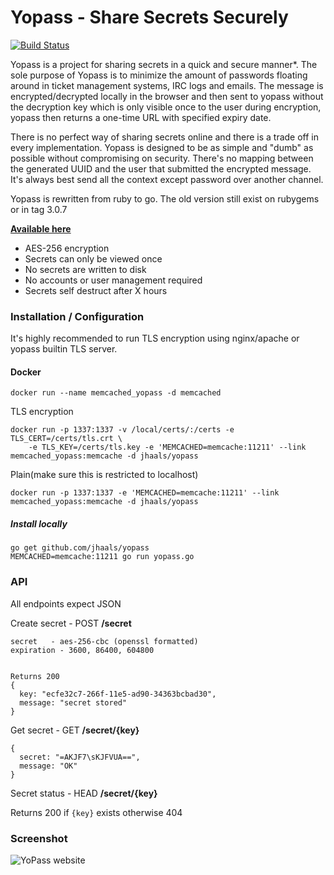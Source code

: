 # Yopass - Share Secrets Securely

[![Build Status](https://travis-ci.org/jhaals/yopass.svg)](https://travis-ci.org/jhaals/yopass)

Yopass is a project for sharing secrets in a quick and secure manner*.
The sole purpose of Yopass is to minimize the amount of passwords floating around in ticket management systems, IRC logs and emails. The message is encrypted/decrypted locally in the browser and then sent to yopass without the decryption key which is only visible once to the user during encryption, yopass then returns a one-time URL with specified expiry date.

There is no perfect way of sharing secrets online and there is a trade off in every implementation. Yopass is designed to be as simple and "dumb" as possible without compromising on security. There's no mapping between the generated UUID and the user that submitted the encrypted message. It's always best send all the context except password over another channel.

Yopass is rewritten from ruby to go. The old version still exist on rubygems or in tag 3.0.7

__[Available here](https://yopass.se)__

* AES-256 encryption
* Secrets can only be viewed once
* No secrets are written to disk
* No accounts or user management required
* Secrets self destruct after X hours

### Installation / Configuration
It's highly recommended to run TLS encryption using nginx/apache or yopass builtin TLS server.

#### Docker

    docker run --name memcached_yopass -d memcached

TLS encryption

    docker run -p 1337:1337 -v /local/certs/:/certs -e TLS_CERT=/certs/tls.crt \
        -e TLS_KEY=/certs/tls.key -e 'MEMCACHED=memcache:11211' --link memcached_yopass:memcache -d jhaals/yopass

Plain(make sure this is restricted to localhost)

    docker run -p 1337:1337 -e 'MEMCACHED=memcache:11211' --link memcached_yopass:memcache -d jhaals/yopass


##### Install locally

    go get github.com/jhaals/yopass
    MEMCACHED=memcache:11211 go run yopass.go

### API
All endpoints expect JSON

Create secret - POST __/secret__

    secret   - aes-256-cbc (openssl formatted)
    expiration - 3600, 86400, 604800


    Returns 200
    {
      key: "ecfe32c7-266f-11e5-ad90-34363bcbad30",
      message: "secret stored"
    }
Get secret - GET __/secret/{key}__

    {
      secret: "=AKJF7\sKJFVUA==",
      message: "OK"
    }

Secret status - HEAD __/secret/{key}__

Returns 200 if `{key}` exists otherwise 404

### Screenshot
![YoPass website](https://s3.amazonaws.com/f.cl.ly/items/3y3L2A1w2D2R1r3w1o1G/Screenshot%202015-05-18%2017.38.43.png)
